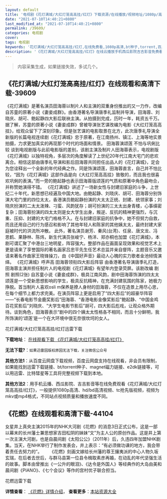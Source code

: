 ```yaml
---
layout: default
title: '电视剧《花灯满城/大红灯笼高高挂/红灯》下载资源/在线播放/视频地址/1080p/高清/蓝光'
date: "2021-07-10T14:40:21+0800"
last_modified_at: "2021-07-10T14:40:21+0800"
permalink: /39609/
categories: 电视剧
cover:
tags: 电视剧
keywords: '花灯满城/大红灯笼高高挂/红灯,在线免费看,1080p高清,bt种子,torrent,百度云盘,magnet,磁力链,迅雷下载资源'
description: '《花灯满城/大红灯笼高高挂/红灯》在线云播放手机西瓜影院吉吉影音免费看，1080p高清bd/hd未删减完整版和tc抢先枪版，mkv/mp4格式，附带bt/torrent种子、magnet/磁力链、百度云盘、网盘资源迅雷下载链接'
---
```


>内容采集生成，如果链接失效，多试几个。


## 《花灯满城/大红灯笼高高挂/红灯》在线观看和高清下载-39609

《花灯满城》是著名演员田海蓉以制片人和主演的双重身份推出的又一力作，改编自苏童的原著小说《妻妾成群》。由香港著名导演唐季礼监制并导演，田海蓉、刘晓庆、胡可、鲍起静四大影后联袂主演。从拍摄到完成，历时一年，耗资五千万。据了解，苏童的原著小说《妻妾成群》曾被导演张艺谋改编为电影《大红灯笼高高挂》，给观众留下了深刻印象。但是张艺谋的电影取景在北方，此次唐季礼导演全新版的长篇电视连续剧《花灯满城》忠于原著，在江南扬州、镇江、上海等地实景拍摄，力求更加真实的再现那个时代的场面和情景。 田海蓉演颂莲 不怕与巩俐比较 谈到电视剧版与此前电影版的差别，该剧主演及制片人田海蓉表示，电视剧版《花灯满城》以独特视角，多层次的角度解读了上世纪20年代江南大宅门的悲欢离合。相信这部由唐季礼导演和影后田海蓉共同担任出品人的《花灯满城》，定会为您诠释出一个全新的年代经典之作。同是饰演颂莲，田海蓉直言，自己并不怕比较，“因为《花灯满城》这部作品是向《大红灯笼高高挂》致敬的，而且我也很喜欢巩俐的表演。&rdquo;而一旁的鲍起静也表示田海蓉版颂莲的气质和原著中角色最吻合，并称赞她演得不错。 《花灯满城》讲述了一场新女性与封建旧家庭的斗争，上世纪二十年代，新思想已经遍及中国大地。由鲍起静、刘晓庆、胡可、田海蓉分别饰演大宅门里的四位太太，香港演员鲍起静扮演的大太太正统、封建、统领家事；刘晓庆扮演的二太太泼辣、刁蛮、风韵犹存；胡可扮演的三太太出身青楼，心事缜密复杂；田海蓉扮演的四太太则是女大学生出身，叛逆、反抗的精神更强烈，与沉重、压抑、封建的大宅门格格不入。在与封建旧家庭的抗争中，她不但努力自救，而且还用自己的行为感召和影响了其他年轻人和陈家的其他姨太太，最终封建大家庭被时代的洪流所冲散。 此外，著名演员谢芳、秦风(台湾)、任泉、唐文龙、冯恩鹤、果静林、陈炜，新生代演员张峻宁、杨洋、郑亦桐也加盟《花灯满城》，本剧可谓汇聚了中港台三地明星，阵容强大。整部作品在画面呈现效果和视觉艺术上更是请来了享誉国际的著名画家吕忠平先生任艺术总监并亲自督阵，主题音乐又邀请来著名作曲家王晓锋操刀，由《中国好声音》最动人心魄的实力歌者金池倾情演绎。 《花灯满城》呼声高 田海蓉领衔四大影后阵容 由香港著名导演唐季礼打造，田海蓉主演并担任制片人的电视剧《花灯满城》有望年内登录荧屏。该剧改编 剧照 剧照(2张) 自苏童小说《妻妾成群》，极具江南风韵，剧中田海蓉饰演的四太太颂莲是一个受新思想影响的学生，极具反抗精神，在充满封建氛围的陈家，她极力挣脱。首当制片人喜欢osli m保养是撩人身材的田海蓉，不仅在造景上用尽心思，在每个细节上都力求完美。在演员阵容上更是启用了“四大影后”的超豪华阵容——“长春电影节金鹿奖影后”田海蓉、&ldquo;香港电影金像奖影后&rdquo;鲍起静、&ldquo;中国金鸡百花奖影后&rdquo;刘晓庆、&ldquo;大学生电影节影后”胡可，四大影后彪戏，让观众格外期待。谈到角色，田海蓉表示&ldquo;剧中的四个姨太太性格各不相同，而且十分鲜明，我所饰演的&lsquo;颂莲’是一个在大环境中很无奈很坎坷的女人。<!---剧情end--->


花灯满城/大红灯笼高高挂/红灯迅雷下载

**下载地址**： [在线观看下载 《花灯满城/大红灯笼高高挂/红灯》](https://www.993dy.com//vod-detail-id-12696.html) 


**无法下载?**：`如果迅雷因版权原因无法下载，关注微信公众号 `

**其他方法1**：从百度云网盘下载视频，百度云网盘支持在线观看，非会员有限制，如果能找到迅雷下载链接、bt/torrent种子、magnet磁力链接、e2dk链接等，可以用迅雷、比特彗星等工具将完整视频下载到本地。

**其他方法2**：用手机云播、西瓜影院、吉吉影音等在线免费观看《花灯满城/大红灯笼高高挂/红灯》，一般提供1080p高清、hd/bd高清视频、tc抢先版视频，视频为mkv或mp4格式，不同站点视频质量和播放速度不同。


## 《花燃》在线观看和高清下载-44104

女星井上真央主演2015年的NHK大河剧《花燃》的消息3日正式公布，这是一部以幕末的长州藩士兼思想家吉田松阴的妹妹“文&rdquo;为主人公的原创作品。这是井上第一次主演大河剧，也是自晨间剧《太阳公公》（2011年）后，久违四年加盟NHK剧集。当天，在NHK举行了制作发表会，井上表示：“有必须做功课的地方，我会带着责任去努力的”。 　　《花燃》刻画文嫁给长州藩的尊王攘夷派的中心人物久坂玄瑞，在后者去世后，与群马县第一位县令楫取素彦再婚，在动乱的年代坚强生活的故事。脚本由曾推出《一公升的眼泪》、《达令是外国人》等经典作的大岛由美和晨间剧《PIANO》、《七个会议》等作的宫村优子联合担当。<!---剧情end--->


花燃迅雷下载

**详情查看**： [《花燃》详情介绍](/movie/44104/)， **查看更多**：[本站资源大全](/movie/t/all/)

